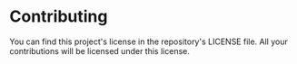 # Contributing

You can find this project's license in the repository's LICENSE file. All your contributions will be licensed under this license.
